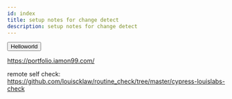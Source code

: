 ```yaml
---
id: index
title: setup notes for change detect
description: setup notes for change detect
---
```


<Button>Helloworld</Button>

https://portfolio.iamon99.com/

remote self check: https://github.com/louiscklaw/routine_check/tree/master/cypress-louislabs-check
